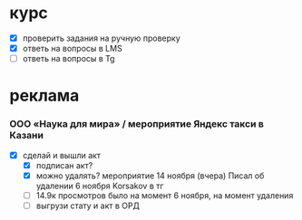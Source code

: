 # курс
- [x] проверить задания на ручную проверку
- [x] ответь на вопросы в LMS
- [ ] ответь на вопросы в Tg
# реклама
### ООО «Наука для мира» / мероприятие Яндекс такси в Казани
- [x] сделай и вышли акт
	- [x] подписан акт?
	- [x] можно удалять? мероприятие 14 ноября (вчера) Писал об удалении 6 ноября Korsakov в тг
	- [ ] 14.9к просмотров было на момент 6 ноября, на момент удаления
	- [ ] выгрузи стату и акт в ОРД
